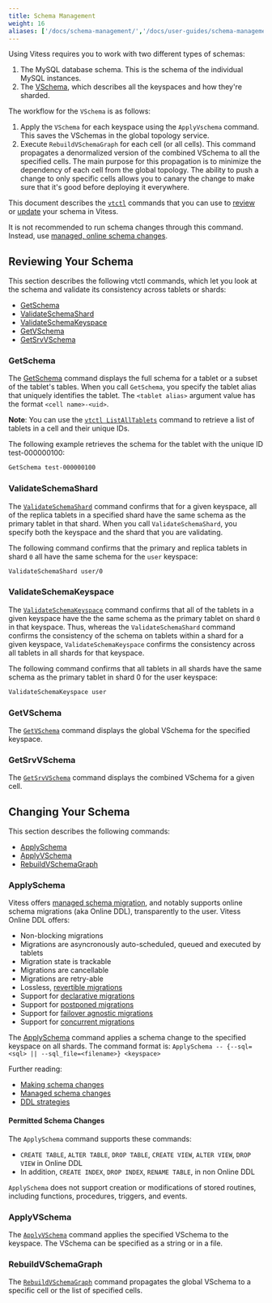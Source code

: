 ```yaml
---
title: Schema Management
weight: 16
aliases: ['/docs/schema-management/','/docs/user-guides/schema-management/','/docs/reference/schema-management/']
---
```


Using Vitess requires you to work with two different types of schemas:

1. The MySQL database schema. This is the schema of the individual MySQL instances.
2. The [VSchema](../vschema), which describes all the keyspaces and how they're sharded.

The workflow for the `VSchema` is as follows:

1. Apply the `VSchema` for each keyspace using the `ApplyVschema` command. This saves the VSchemas in the global topology service.
2. Execute `RebuildVSchemaGraph` for each cell (or all cells). This command propagates a denormalized version of the combined VSchema to all the specified cells. The main purpose for this propagation is to minimize the dependency of each cell from the global topology. The ability to push a change to only specific cells allows you to canary the change to make sure that it's good before deploying it everywhere.

This document describes the [`vtctl`](../../../reference/programs/vtctl/) commands that you can use to [review](#reviewing-your-schema) or [update](#changing-your-schema) your schema in Vitess.

It is not recommended to run schema changes through this command. Instead, use [managed, online schema changes](../../../user-guides/schema-changes/managed-online-schema-changes/).

## Reviewing Your Schema

This section describes the following vtctl commands, which let you look at the schema and validate its consistency across tablets or shards:

* [GetSchema](#getschema)
* [ValidateSchemaShard](#validateschemashard)
* [ValidateSchemaKeyspace](#validateschemakeyspace)
* [GetVSchema](#getvschema)
* [GetSrvVSchema](#getsrvvschema)

### GetSchema

The [GetSchema](../../programs/vtctl/schema-version-permissions#getschema) command displays the full schema for a tablet or a subset of the tablet's tables. When you call `GetSchema`, you specify the tablet alias that uniquely identifies the tablet. The `<tablet alias>` argument value has the format `<cell name>-<uid>`.

**Note**: You can use the [`vtctl ListAllTablets`](../../../reference/programs/vtctl/#listalltablets) command to retrieve a list of tablets in a cell and their unique IDs.

The following example retrieves the schema for the tablet with the unique ID test-000000100:

``` sh
GetSchema test-000000100
```

### ValidateSchemaShard

The [`ValidateSchemaShard`](../../../reference/programs/vtctl/#validateschemashard) command confirms that for a given keyspace, all of the replica tablets in a specified shard have the same schema as the primary tablet in that shard. When you call `ValidateSchemaShard`, you specify both the keyspace and the shard that you are validating.

The following command confirms that the primary and replica tablets in shard `0` all have the same schema for the `user` keyspace:

``` sh
ValidateSchemaShard user/0
```

### ValidateSchemaKeyspace

The [`ValidateSchemaKeyspace`](../../../reference/programs/vtctl/#validateschemakeyspace) command confirms that all of the tablets in a given keyspace have the the same schema as the primary tablet on shard `0` in that keyspace. Thus, whereas the `ValidateSchemaShard` command confirms the consistency of the schema on tablets within a shard for a given keyspace, `ValidateSchemaKeyspace` confirms the consistency across all tablets in all shards for that keyspace.

The following command confirms that all tablets in all shards have the same schema as the primary tablet in shard 0 for the user keyspace:

``` sh
ValidateSchemaKeyspace user
```

### GetVSchema

The [`GetVSchema`](../../../reference/programs/vtctl/#getvschema) command displays the global VSchema for the specified keyspace.

### GetSrvVSchema

The [`GetSrvVSchema`](../../../reference/programs/vtctl/#getsrvvschema) command displays the combined VSchema for a given cell.

## Changing Your Schema

This section describes the following commands:

* [ApplySchema](#applyschema)
* [ApplyVSchema](#applyvschema)
* [RebuildVSchemaGraph](#rebuildvschemagraph)

### ApplySchema

Vitess offers [managed schema migration](../../../user-guides/schema-changes/managed-online-schema-changes/), and notably supports online schema migrations (aka Online DDL), transparently to the user. Vitess Online DDL offers:

* Non-blocking migrations
* Migrations are asyncronously auto-scheduled, queued and executed by tablets
* Migration state is trackable
* Migrations are cancellable
* Migrations are retry-able
* Lossless, [revertible migrations](../../../user-guides/schema-changes/revertible-migrations/)
* Support for [declarative migrations](../../../user-guides/schema-changes/declarative-migrations/)
* Support for [postponed migrations](../../../user-guides/schema-changes/postponed-migrations/)
* Support for [failover agnostic migrations](../../../user-guides/schema-changes/recoverable-migrations/)
* Support for [concurrent migrations](../../../user-guides/schema-changes/concurrent-migrations/)

The [ApplySchema](../../../reference/programs/vtctl/schema-version-permissions/#applyschema) command applies a schema change to the specified keyspace on all shards. The command format is: `ApplySchema -- {--sql=<sql> || --sql_file=<filename>} <keyspace>`

Further reading:

* [Making schema changes](../../../user-guides/schema-changes/)
* [Managed schema changes](../../../user-guides/schema-changes/managed-online-schema-changes/)
* [DDL strategies](../../../user-guides/schema-changes/ddl-strategies/)

#### Permitted Schema Changes

The `ApplySchema` command supports these commands:

* `CREATE TABLE`, `ALTER TABLE`, `DROP TABLE`, `CREATE VIEW`, `ALTER VIEW`, `DROP VIEW` in Online DDL
* In addition, `CREATE INDEX`, `DROP INDEX`, `RENAME TABLE`, in non Online DDL

`ApplySchema` does not support creation or modifications of stored routines, including functions, procedures, triggers, and events.

### ApplyVSchema

The [`ApplyVSchema`](../../../reference/programs/vtctl/#applyvschema) command applies the specified VSchema to the keyspace. The VSchema can be specified as a string or in a file.

### RebuildVSchemaGraph

The [`RebuildVSchemaGraph`](../../../reference/programs/vtctl/#rebuildvschemagraph) command propagates the global VSchema to a specific cell or the list of specified cells.
